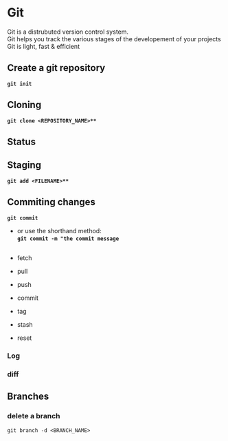 # Git 
Git is a distrubuted version control system.  
Git helps you track the various stages of the developement of your projects  
Git is light, fast & efficient   

## Create a git repository
**`git init`** 

## Cloning
**`git clone <REPOSITORY_NAME>**`**

## Status
## Staging
**`git add <FILENAME>**`**

## Commiting changes
**`git commit `**
* or use the shorthand method:   
**`git commit -m "the commit message`**

## 
* fetch 
* pull 
* push
 
* commit 
* tag
* stash
* reset
### Log
### diff

## Branches
### delete a branch
`git branch -d <BRANCH_NAME>`